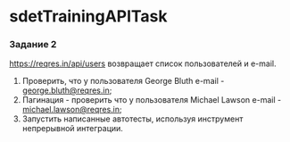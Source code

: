 # sdetTrainingAPITask

### Задание 2
https://reqres.in/api/users возвращает список пользователей и e-mail.
1. Проверить, что у пользователя George Bluth e-mail - george.bluth@reqres.in;
2. Пагинация - проверить что у пользователя Michael Lawson e-mail - michael.lawson@reqres.in;
3. Запустить написанные автотесты, используя инструмент непрерывной интеграции.
